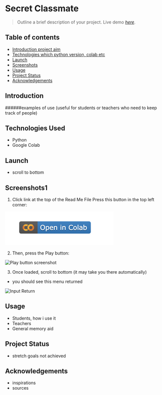 # Secret Classmate
> Outline a brief description of your project.
> Live demo [_here_](C_Salt_A2_Secret_Classmate.ipynb). <!-- If you have the project hosted somewhere, include the link here. -->


## Table of contents
* [Introduction project aim](#Introduction)
* [Technologies which python version, colab etc](#Technologies)
* [Launch](#Launch)
* [Screenshots](#Screenshots)
* [Usage](#Usage)
* [Project Status](#Project-Status)
* [Acknowledgements](#Acknowledgements)

## Introduction 
######examples of use (useful for students or teachers who need to keep track of people)
## Technologies Used
- Python
- Google Colab

## Launch
- scroll to bottom

## Screenshots1
1. Click link at the top of the Read Me File
Press this button in the top left corner:

![Open Colab button](opencolab.png)

2. Then, press the Play button:
   
![Play button screenshot]([runbutton.png])

3. Once loaded, scroll to bottom (it may take you there automatically)
- you should see this menu returned

![Input Return](Inputanser.png)

## Usage
- Students, how i use it
- Teachers
- General memory aid

## Project Status
- stretch goals not achieved

## Acknowledgements
- inspirations
- sources

  

